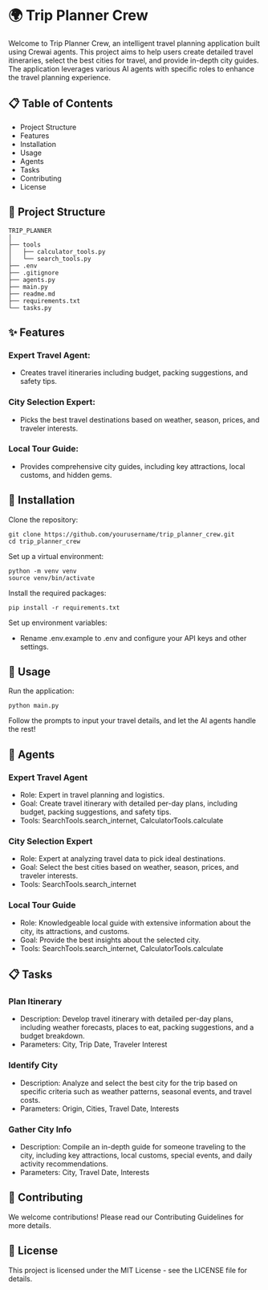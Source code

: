 # 🌍 Trip Planner Crew
Welcome to Trip Planner Crew, an intelligent travel planning application built using Crewai agents. This project aims to help users create detailed travel itineraries, select the best cities for travel, and provide in-depth city guides. The application leverages various AI agents with specific roles to enhance the travel planning experience.

## 📋 Table of Contents
- Project Structure
- Features
- Installation
- Usage
- Agents
- Tasks
- Contributing
- License


## 📁 Project Structure
```
TRIP_PLANNER
│
├── tools
│   ├── calculator_tools.py
│   └── search_tools.py
├── .env
├── .gitignore
├── agents.py
├── main.py
├── readme.md
├── requirements.txt
└── tasks.py
```

## ✨ Features
### Expert Travel Agent: 
-  Creates travel itineraries including budget, packing suggestions, and safety tips.

### City Selection Expert: 
- Picks the best travel destinations based on weather, season, prices, and traveler interests.

### Local Tour Guide: 
- Provides comprehensive city guides, including key attractions, local customs, and hidden gems.

## 🔨 Installation
Clone the repository:

```
git clone https://github.com/yourusername/trip_planner_crew.git
cd trip_planner_crew
``` 

Set up a virtual environment:

```
python -m venv venv
source venv/bin/activate  
```
Install the required packages:

```
pip install -r requirements.txt
```

Set up environment variables:

- Rename .env.example to .env and configure your API keys and other settings.

## 🚀 Usage
Run the application:

```
python main.py
```

Follow the prompts to input your travel details, and let the AI agents handle the rest!

## 🤖 Agents

### Expert Travel Agent
- Role: Expert in travel planning and logistics.
- Goal: Create travel itinerary with detailed per-day plans, including budget, packing suggestions, and safety tips.
- Tools: SearchTools.search_internet, CalculatorTools.calculate

### City Selection Expert
- Role: Expert at analyzing travel data to pick ideal destinations.
- Goal: Select the best cities based on weather, season, prices, and traveler interests.
- Tools: SearchTools.search_internet

### Local Tour Guide
- Role: Knowledgeable local guide with extensive information about the city, its attractions, and customs.
- Goal: Provide the best insights about the selected city.
- Tools: SearchTools.search_internet, CalculatorTools.calculate


## 📋 Tasks

### Plan Itinerary
- Description: Develop travel itinerary with detailed per-day plans, including weather forecasts, places to eat, packing suggestions, and a budget breakdown.
- Parameters: City, Trip Date, Traveler Interest
### Identify City
- Description: Analyze and select the best city for the trip based on specific criteria such as weather patterns, seasonal events, and travel costs.
- Parameters: Origin, Cities, Travel Date, Interests
### Gather City Info
- Description: Compile an in-depth guide for someone traveling to the city, including key attractions, local customs, special events, and daily activity recommendations.
- Parameters: City, Travel Date, Interests


## 🤝 Contributing
We welcome contributions! Please read our Contributing Guidelines for more details.

## 📄 License
This project is licensed under the MIT License - see the LICENSE file for details.